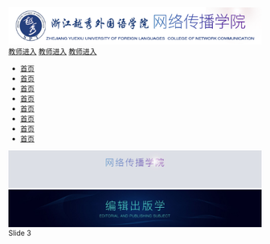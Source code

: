 <html>
<head>
<meta charset="utf-8">
<title>网传小官网</title>
<link rel="stylesheet" type="text/css" href="style.css" />
<link rel="stylesheet" type="text/css" href="swiper-3.4.0.min.css" />
</head>
<body>
<div class="content">
   <div class="header">
     <img src="logo.png">
        <div class="quickLink">
            <a href="#">教师进入</a>
            <a href="#">教师进入</a>
            <a href="#">教师进入</a>
        </div>
   </div>
</div>
<div class="nav">
   <nav>
      <ul>
         <a href="#"><li>首页</li> </a>
         <a href="#"><li>首页</li> </a> 
         <a href="#"><li>首页</li> </a>
         <a href="#"><li>首页</li> </a>
         <a href="#"><li>首页</li> </a>
         <a href="#"><li>首页</li> </a>
         <a href="#"><li>首页</li> </a>
         <a href="#"><li>首页</li> </a>
      </ul>
   </nav>
</div>
<div class="swiper-container">
    <div class="swiper-wrapper">
        <div class=" banner swiper-slide"><img src="banner1.jpg"></div>
        <div class=" banner swiper-slide"><img src="banner2.jpg"></div>
        <div class="swiper-slide">Slide 3</div>
    </div>
       <div class="swiper-button-prev"></div>
       <div class="swiper-button-next"></div>
</div>
</body>

<script src="jquery-3.1.1.min.js"></script>
<script src="swiper.jquery.min.js"></script>
<script>
    var mySlide = new Swiper ('.swiper-container', {
    loop: true,
    nextButton: '.swiper-button-next',
    prevButton: '.swiper-button-prev',
  })        
    var width = $(document).width();
    var height = width *300/2000;
    $('.swiper-container').css('height',height+'px');
</script>
</html>
